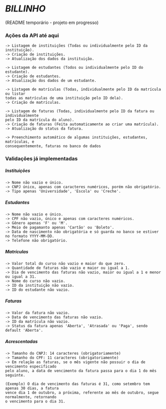 # *BILLINHO*

(README temporário - projeto em progresso)

### Ações da API até aqui
	-> Listagem de instituições (Todas ou individualmente pelo ID da instituição).
	-> Criação de instituições.
	-> Atualização dos dados da instituição.

	-> Listagem de estudantes (Todos ou individualmente pelo ID do estudante).
	-> Criação de estudantes.
	-> Atualização dos dados de um estudante.

	-> Listagem de matrículas (Todas, individualmente pelo ID da matrícula ou listar
	todas as matrículas de uma instituição pelo ID dela).
	-> Criação de matrículas.

	-> Listagem de faturas (Todas, individualmente pelo ID da fatura ou individualmente
	pelo ID da matrícula do aluno).
	-> Criação de faturas (Feita automaticamente ao criar uma matrícula).
	-> Atualização do status da fatura.

	-> Preenchimento automático de algumas instituições, estudantes, matrículas, e 
	consequentemente, faturas no banco de dados 

### Validações já implementadas
#####	Instituições
	-> Nome não vazio e único.
	-> CNPJ único, apenas com caracteres numéricos, porém não obrigatório.
	-> Tipo apenas 'Universidade', 'Escola' ou 'Creche'.

#####   Estudantes
	-> Nome não vazio e único.
	-> CPF não vazio, único e apenas com caracteres numéricos.
	-> Gênero apenas 'F' ou 'M'.
	-> Meio de pagamanto apenas 'Cartão' ou 'Boleto'.
	-> Data de nascimento não obrigatória e só guarda no banco se estiver no formato YYYY-MM-DD.
	-> Telefone não obrigatório.

#####	Matrículas
	-> Valor total do curso não vazio e maior do que zero.
	-> Quantidade de faturas não vazio e maior ou igual a 1.
	-> Dia de vencimento das faturas não vazio, maior ou igual a 1 e menor ou igual a 31. 
	-> Nome do curso não vazio.
	-> ID da instituição não vazio.
	-> ID do estudante não vazio.

#####	Faturas
	-> Valor da fatura não vazio.
	-> Data de vencimento das faturas não vazio.
	-> ID da matrícula não vazio.
	-> Status da fatura apenas 'Aberta', 'Atrasada' ou 'Paga', sendo default 'Aberta'.

#####   Acrescentadas
	-> Tamanho do CNPJ: 14 caracteres (obrigatoriamente)
	-> Tamanho do CPF: 11 caracteres (obrigatoriamente)
	-> Em relação as faturas, se o mês vigente não possuir o dia de vencimento especificado 
	pelo aluno, a data de vencimento da fatura passa para o dia 1 do mês seguinte.

	(Exemplo) O dia de vencimento das faturas é 31, como setembro tem apenas 30 dias, a fatura 
	vence dia 1 de outubro, a próxima, referente ao mês de outubro, segue normalmente, retornando 
	o vencimento para o dia 31.

